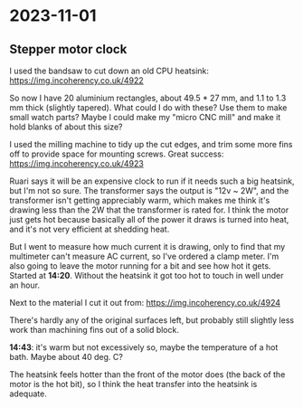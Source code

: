 # 2023-11-01

## Stepper motor clock

I used the bandsaw to cut down an old CPU heatsink: https://img.incoherency.co.uk/4922

So now I have 20 aluminium rectangles, about 49.5 * 27 mm, and 1.1 to 1.3 mm thick (slightly
tapered). What could I do with these? Use them to make small watch parts? Maybe I could make
my "micro CNC mill" and make it hold blanks of about this size?

I used the milling machine to tidy up the cut edges, and trim some more fins off to provide
space for mounting screws. Great success: https://img.incoherency.co.uk/4923

Ruari says it will be an expensive clock to run if it needs such a big heatsink, but I'm not so sure.
The transformer says the output is "12v ~ 2W", and the transformer isn't getting appreciably warm,
which makes me think it's drawing less than the 2W that the transformer is rated for. I think the
motor just gets hot because basically all of the power it draws is turned into heat, and it's not
very efficient at shedding heat.

But I went to measure how much current it is drawing, only to find that my multimeter can't
measure AC current, so I've ordered a clamp meter. I'm also going to leave the motor running
for a bit and see how hot it gets. Started at **14:20**. Without the heatsink it got too hot
to touch in well under an hour.

Next to the material I cut it out from: https://img.incoherency.co.uk/4924

There's hardly any of the original surfaces left, but probably still slightly less work than machining
fins out of a solid block.

**14:43**: it's warm but not excessively so, maybe the temperature of a hot bath. Maybe about 40 deg. C?

The heatsink feels hotter than the front of the motor does (the back of the motor is the hot bit), so I
think the heat transfer into the heatsink is adequate.
